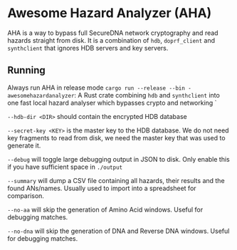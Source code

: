 # Awesome Hazard Analyzer (AHA)

AHA is a way to bypass full SecureDNA network cryptography and read hazards straight from disk. 
It is a combination of `hdb`, `doprf_client` and `synthclient` that ignores HDB servers and key servers.

## Running
Always run AHA in release mode `cargo run --release --bin - awesomehazardanalyzer`: A Rust crate combining `hdb` and `synthclient` into one fast local hazard analyser which bypasses crypto and networking
`

`--hdb-dir <DIR>` should contain the encrypted HDB database

`--secret-key <KEY>` is the master key to the HDB database.
We do not need key fragments to read from disk, we need the master key that was used to generate it.

`--debug` will toggle large debugging output in JSON to disk. Only enable this if you have sufficient space in `./output`

`--summary` will dump a CSV file containing all hazards, their results and the found ANs/names.
Usually used to import into a spreadsheet for comparison.

`--no-aa` will skip the generation of Amino Acid windows.
Useful for debugging matches.

`--no-dna` will skip the generation of DNA and Reverse DNA windows.
Useful for debugging matches.

